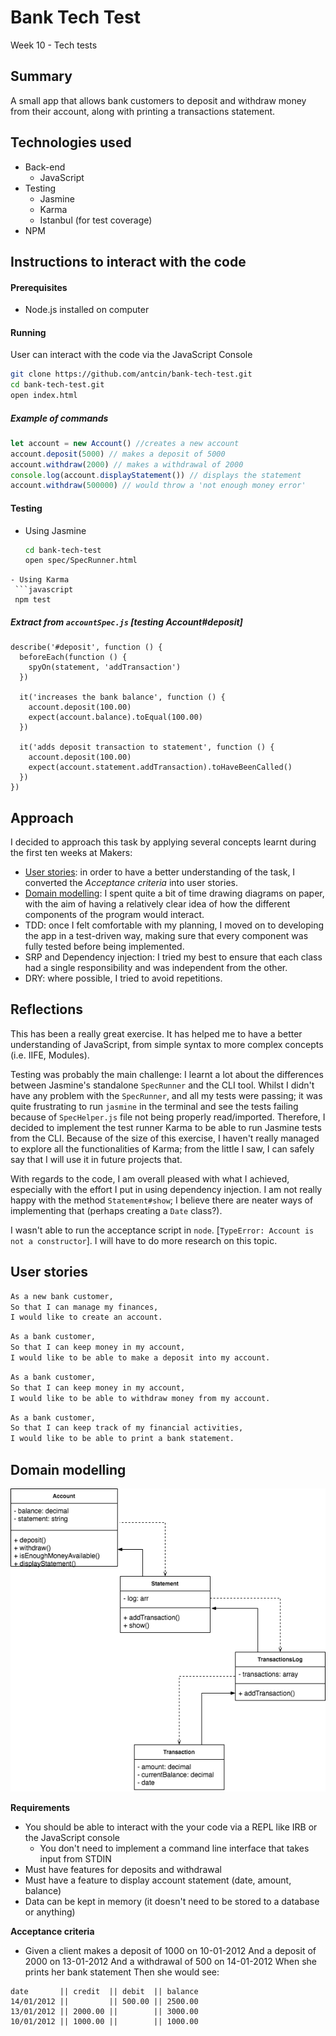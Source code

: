# Bank Tech Test
Week 10 - Tech tests

Summary
----

A small app that allows bank customers to deposit and withdraw money from their account, along with printing a transactions statement.

## Technologies used
- Back-end
  - JavaScript
- Testing
  - Jasmine
  - Karma
  - Istanbul (for test coverage)
- NPM

## Instructions to interact with the code

#### Prerequisites
- Node.js installed on computer

#### Running
User can interact with the code via the JavaScript Console
```sh
git clone https://github.com/antcin/bank-tech-test.git
cd bank-tech-test.git
open index.html
```

##### Example of commands
```javascript
let account = new Account() //creates a new account
account.deposit(5000) // makes a deposit of 5000
account.withdraw(2000) // makes a withdrawal of 2000
console.log(account.displayStatement()) // displays the statement
account.withdraw(500000) // would throw a 'not enough money error'
```

#### Testing

- Using Jasmine
  ```sh
  cd bank-tech-test
  open spec/SpecRunner.html
 ```
- Using Karma
  ```javascript
  npm test
  ```
##### Extract from `accountSpec.js` [testing Account#deposit]
```
describe('#deposit', function () {
  beforeEach(function () {
    spyOn(statement, 'addTransaction')
  })

  it('increases the bank balance', function () {
    account.deposit(100.00)
    expect(account.balance).toEqual(100.00)
  })

  it('adds deposit transaction to statement', function () {
    account.deposit(100.00)
    expect(account.statement.addTransaction).toHaveBeenCalled()
  })
})
```

## Approach
I decided to approach this task by applying several concepts learnt during the first ten weeks at Makers:

- [User stories](#user-stories): in order to have a better understanding of the task, I converted the _Acceptance criteria_ into user stories.
- [Domain modelling](#domain-modelling): I spent quite a bit of time drawing diagrams on paper, with the aim of having a relatively clear idea of how the different components of the program would interact.
- TDD: once I felt comfortable with my planning, I moved on to developing the app in a test-driven way, making sure that every component was fully tested before being implemented.
- SRP and Dependency injection: I tried my best to ensure that each class had a single responsibility and was independent from the other.
- DRY: where possible, I tried to avoid repetitions.

## Reflections

This has been a really great exercise. It has helped me to have a better understanding of JavaScript, from simple syntax to more complex concepts (i.e. IIFE, Modules).

Testing was probably the main challenge: I learnt a lot about the differences between Jasmine's standalone `SpecRunner` and the CLI tool. Whilst I didn't have any problem with the `SpecRunner`, and all my tests were passing; it was quite frustrating to run `jasmine` in the terminal and see the tests failing because of  `SpecHelper.js` file not being properly read/imported. Therefore, I decided to implement the test runner Karma to be able to run Jasmine tests from the CLI. Because of the size of this exercise, I haven't really managed to explore all the functionalities of Karma; from the little I saw, I can safely say that I will use it in future projects that.

With regards to the code, I am overall pleased with what I achieved, especially with the effort I put in using dependency injection. I am not really happy with the method `Statement#show`; I believe there are neater ways of implementing that (perhaps creating a `Date` class?).

I wasn't able to run the acceptance script in `node`. [`TypeError: Account is not a constructor`]. I will have to do more research on this topic.

## User stories

```sh
As a new bank customer,
So that I can manage my finances,
I would like to create an account.
```

```sh
As a bank customer,
So that I can keep money in my account,
I would like to be able to make a deposit into my account.
```

```sh
As a bank customer,
So that I can keep money in my account,
I would like to be able to withdraw money from my account.
```

```sh
As a bank customer,
So that I can keep track of my financial activities,
I would like to be able to print a bank statement.
```

## Domain modelling
![Domain modelling](images/diagram.png "Diagram - bank-tech-test")

**Requirements**
* You should be able to interact with the your code via a REPL like IRB or the JavaScript console
  * You don't need to implement a command line interface that takes input from STDIN
* Must have features for deposits and withdrawal
* Must have a feature to display account statement (date, amount, balance)
* Data can be kept in memory (it doesn't need to be stored to a database or anything)

**Acceptance criteria**
* Given a client makes a deposit of 1000 on 10-01-2012 And a deposit of 2000 on 13-01-2012 And a withdrawal of 500 on 14-01-2012 When she prints her bank statement Then she would see:

```
date       || credit  || debit  || balance
14/01/2012 ||         || 500.00 || 2500.00
13/01/2012 || 2000.00 ||        || 3000.00
10/01/2012 || 1000.00 ||        || 1000.00
```
